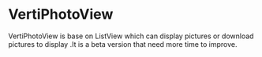 # VertiPhotoView
VertiPhotoView is base on ListView which can display pictures or download pictures to display .It is a beta version that need more time to improve. 
